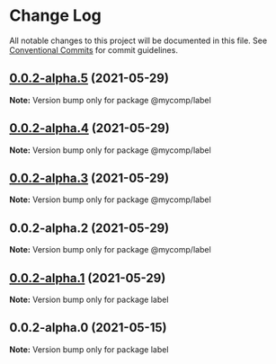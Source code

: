 # Change Log

All notable changes to this project will be documented in this file.
See [Conventional Commits](https://conventionalcommits.org) for commit guidelines.

## [0.0.2-alpha.5](https://github.com/avipeels/components/compare/@mycomp/label@0.0.2-alpha.4...@mycomp/label@0.0.2-alpha.5) (2021-05-29)

**Note:** Version bump only for package @mycomp/label





## [0.0.2-alpha.4](https://github.com/avipeels/components/compare/@mycomp/label@0.0.2-alpha.3...@mycomp/label@0.0.2-alpha.4) (2021-05-29)

**Note:** Version bump only for package @mycomp/label





## [0.0.2-alpha.3](https://github.com/avipeels/components/compare/@mycomp/label@0.0.2-alpha.2...@mycomp/label@0.0.2-alpha.3) (2021-05-29)

**Note:** Version bump only for package @mycomp/label





## 0.0.2-alpha.2 (2021-05-29)

**Note:** Version bump only for package @mycomp/label





## [0.0.2-alpha.1](https://github.com/avipeels/components/compare/label@0.0.2-alpha.0...label@0.0.2-alpha.1) (2021-05-29)

**Note:** Version bump only for package label





## 0.0.2-alpha.0 (2021-05-15)

**Note:** Version bump only for package label
